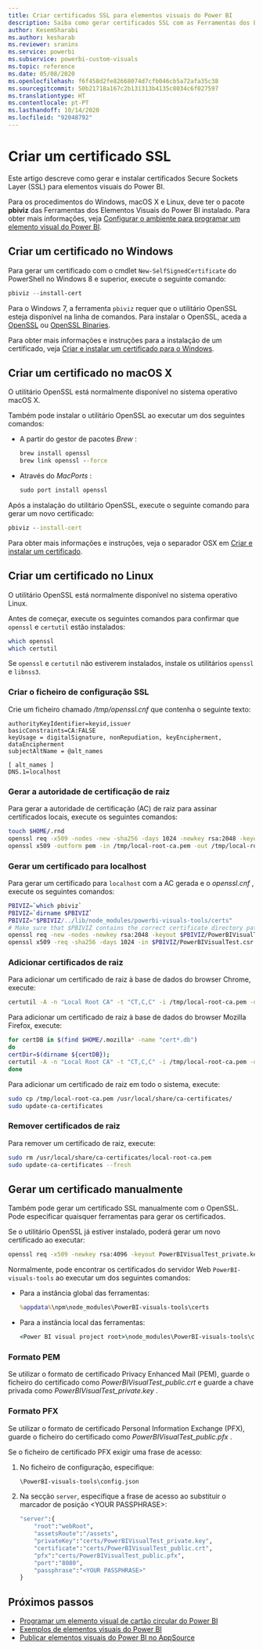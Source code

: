 ```yaml
---
title: Criar certificados SSL para elementos visuais do Power BI
description: Saiba como gerar certificados SSL com as Ferramentas dos Elementos Visuais do Power BI no Windows, Mac ou Linux, ou manualmente.
author: KesemSharabi
ms.author: kesharab
ms.reviewer: sranins
ms.service: powerbi
ms.subservice: powerbi-custom-visuals
ms.topic: reference
ms.date: 05/08/2020
ms.openlocfilehash: f6f458d2fe82668074d7cfb046cb5a72afa35c38
ms.sourcegitcommit: 50b21718a167c2b131313b4135c8034c6f027597
ms.translationtype: HT
ms.contentlocale: pt-PT
ms.lasthandoff: 10/14/2020
ms.locfileid: "92048792"
---
```

# <a name="create-an-ssl-certificate"></a>Criar um certificado SSL

Este artigo descreve como gerar e instalar certificados Secure Sockets Layer (SSL) para elementos visuais do Power BI.

Para os procedimentos do Windows, macOS X e Linux, deve ter o pacote **pbiviz** das Ferramentas dos Elementos Visuais do Power BI instalado. Para obter mais informações, veja [Configurar o ambiente para programar um elemento visual do Power BI](./environment-setup.md). 

## <a name="create-a-certificate-on-windows"></a>Criar um certificado no Windows

Para gerar um certificado com o cmdlet `New-SelfSignedCertificate` do PowerShell no Windows 8 e superior, execute o seguinte comando:

```powershell
pbiviz --install-cert
```

Para o Windows 7, a ferramenta `pbiviz` requer que o utilitário OpenSSL esteja disponível na linha de comandos. Para instalar o OpenSSL, aceda a [OpenSSL](https://www.openssl.org) ou [OpenSSL Binaries](https://wiki.openssl.org/index.php/Binaries).

Para obter mais informações e instruções para a instalação de um certificado, veja [Criar e instalar um certificado para o Windows](./environment-setup.md#create-and-install-a-certificate).

## <a name="create-a-certificate-on-macos-x"></a>Criar um certificado no macOS X

O utilitário OpenSSL está normalmente disponível no sistema operativo macOS X.

Também pode instalar o utilitário OpenSSL ao executar um dos seguintes comandos:

- A partir do gestor de pacotes *Brew* :
  
  ```cmd
  brew install openssl
  brew link openssl --force
  ```

- Através do *MacPorts* :
  
  ```cmd
  sudo port install openssl
  ```

Após a instalação do utilitário OpenSSL, execute o seguinte comando para gerar um novo certificado:

```cmd
pbiviz --install-cert
```

Para obter mais informações e instruções, veja o separador OSX em [Criar e instalar um certificado](./environment-setup.md#create-and-install-a-certificate).

## <a name="create-a-certificate-on-linux"></a>Criar um certificado no Linux

O utilitário OpenSSL está normalmente disponível no sistema operativo Linux.

Antes de começar, execute os seguintes comandos para confirmar que `openssl` e `certutil` estão instalados:

```sh
which openssl
which certutil
```

Se `openssl` e `certutil` não estiverem instalados, instale os utilitários `openssl` e `libnss3`.

### <a name="create-the-ssl-configuration-file"></a>Criar o ficheiro de configuração SSL

Crie um ficheiro chamado */tmp/openssl.cnf* que contenha o seguinte texto:

```
authorityKeyIdentifier=keyid,issuer
basicConstraints=CA:FALSE
keyUsage = digitalSignature, nonRepudiation, keyEncipherment, dataEncipherment
subjectAltName = @alt_names

[ alt_names ]
DNS.1=localhost
```

### <a name="generate-root-certificate-authority"></a>Gerar a autoridade de certificação de raiz

Para gerar a autoridade de certificação (AC) de raiz para assinar certificados locais, execute os seguintes comandos:

```sh
touch $HOME/.rnd
openssl req -x509 -nodes -new -sha256 -days 1024 -newkey rsa:2048 -keyout /tmp/local-root-ca.key -out /tmp/local-root-ca.pem -subj "/C=US/CN=Local Root CA/O=Local Root CA"
openssl x509 -outform pem -in /tmp/local-root-ca.pem -out /tmp/local-root-ca.crt
```

### <a name="generate-a-certificate-for-localhost"></a>Gerar um certificado para localhost 

Para gerar um certificado para `localhost` com a AC gerada e o *openssl.cnf* , execute os seguintes comandos:

```sh
PBIVIZ=`which pbiviz`
PBIVIZ=`dirname $PBIVIZ`
PBIVIZ="$PBIVIZ/../lib/node_modules/powerbi-visuals-tools/certs"
# Make sure that $PBIVIZ contains the correct certificate directory path. ls $PBIVIZ should list 'blank' file.
openssl req -new -nodes -newkey rsa:2048 -keyout $PBIVIZ/PowerBIVisualTest_private.key -out $PBIVIZ/PowerBIVisualTest.csr -subj "/C=US/O=PowerBI Visuals/CN=localhost"
openssl x509 -req -sha256 -days 1024 -in $PBIVIZ/PowerBIVisualTest.csr -CA /tmp/local-root-ca.pem -CAkey /tmp/local-root-ca.key -CAcreateserial -extfile /tmp/openssl.cnf -out $PBIVIZ/PowerBIVisualTest_public.crt
```

### <a name="add-root-certificates"></a>Adicionar certificados de raiz

Para adicionar um certificado de raiz à base de dados do browser Chrome, execute:

```sh
certutil -A -n "Local Root CA" -t "CT,C,C" -i /tmp/local-root-ca.pem -d sql:$HOME/.pki/nssdb
```

Para adicionar um certificado de raiz à base de dados do browser Mozilla Firefox, execute:

```sh
for certDB in $(find $HOME/.mozilla* -name "cert*.db")
do
certDir=$(dirname ${certDB});
certutil -A -n "Local Root CA" -t "CT,C,C" -i /tmp/local-root-ca.pem -d sql:${certDir}
done
```

Para adicionar um certificado de raiz em todo o sistema, execute:

```sh
sudo cp /tmp/local-root-ca.pem /usr/local/share/ca-certificates/
sudo update-ca-certificates
```

### <a name="remove-root-certificates"></a>Remover certificados de raiz

Para remover um certificado de raiz, execute:

```sh
sudo rm /usr/local/share/ca-certificates/local-root-ca.pem
sudo update-ca-certificates --fresh
```

## <a name="generate-a-certificate-manually"></a>Gerar um certificado manualmente

Também pode gerar um certificado SSL manualmente com o OpenSSL. Pode especificar quaisquer ferramentas para gerar os certificados.

Se o utilitário OpenSSL já estiver instalado, poderá gerar um novo certificado ao executar:

```cmd
openssl req -x509 -newkey rsa:4096 -keyout PowerBIVisualTest_private.key -out PowerBIVisualTest_public.crt -days 365
```

Normalmente, pode encontrar os certificados do servidor Web `PowerBI-visuals-tools` ao executar um dos seguintes comandos:

- Para a instância global das ferramentas:
  
  ```cmd
  %appdata%\npm\node_modules\PowerBI-visuals-tools\certs
  ```

- Para a instância local das ferramentas:
  
  ```cmd
  <Power BI visual project root>\node_modules\PowerBI-visuals-tools\certs
  ```

### <a name="pem-format"></a>Formato PEM

Se utilizar o formato de certificado Privacy Enhanced Mail (PEM), guarde o ficheiro do certificado como *PowerBIVisualTest_public.crt* e guarde a chave privada como *PowerBIVisualTest_private.key* .

### <a name="pfx-format"></a>Formato PFX

Se utilizar o formato de certificado Personal Information Exchange (PFX), guarde o ficheiro do certificado como *PowerBIVisualTest_public.pfx* .

Se o ficheiro de certificado PFX exigir uma frase de acesso:

1. No ficheiro de configuração, especifique:
   
   ```cmd
   \PowerBI-visuals-tools\config.json
   ```
   
1. Na secção `server`, especifique a frase de acesso ao substituir o marcador de posição \<YOUR PASSPHRASE>:

    ```cmd
    "server":{
        "root":"webRoot",
        "assetsRoute":"/assets",
        "privateKey":"certs/PowerBIVisualTest_private.key",
        "certificate":"certs/PowerBIVisualTest_public.crt",
        "pfx":"certs/PowerBIVisualTest_public.pfx",
        "port":"8080",
        "passphrase":"<YOUR PASSPHRASE>"
    }
    ```

## <a name="next-steps"></a>Próximos passos
- [Programar um elemento visual de cartão circular do Power BI](develop-circle-card.md)
- [Exemplos de elementos visuais do Power BI](samples.md)
- [Publicar elementos visuais do Power BI no AppSource](office-store.md)
